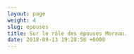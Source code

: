 ```yaml
---
layout: page
weight: 4
slug: epouses
title: Sur le rôle des épouses Moreau.
date: 2018-09-13 19:28:58 +0000
---
```

